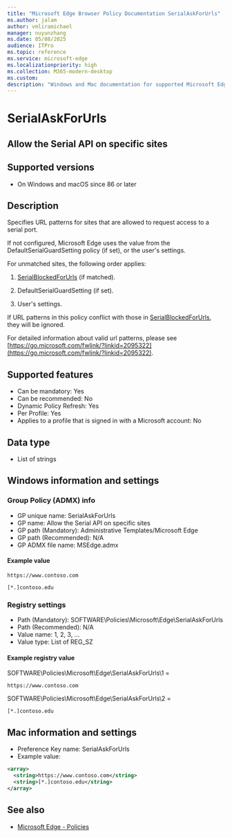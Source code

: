 ```yaml
---
title: "Microsoft Edge Browser Policy Documentation SerialAskForUrls"
ms.author: jalam
author: vmliramichael
manager: nuyunzhang
ms.date: 05/08/2025
audience: ITPro
ms.topic: reference
ms.service: microsoft-edge
ms.localizationpriority: high
ms.collection: M365-modern-desktop
ms.custom:
description: "Windows and Mac documentation for supported Microsoft Edge Browser policy: Allow the Serial API on specific sites"
---
```


<!--THIS FILE IS AUTOMATICALLY GENERATED. MANUAL CHANGES WILL BE OVERWRITTEN.-->
<!--Please contact the Microsoft Edge Manageability team with any questions.-->

# SerialAskForUrls

## Allow the Serial API on specific sites


## Supported versions

- On Windows and macOS since 86 or later

## Description

Specifies URL patterns for sites that are allowed to request access to a serial port.

If not configured, Microsoft Edge uses the value from the DefaultSerialGuardSetting policy (if set), or the user's settings.

For unmatched sites, the following order applies:

1. [SerialBlockedForUrls](SerialBlockedForUrls.md) (if matched).

2. DefaultSerialGuardSetting (if set).

3. User's settings.

If URL patterns in this policy conflict with those in [SerialBlockedForUrls](SerialBlockedForUrls.md), they will be ignored.

For detailed information about valid url patterns, please see [https://go.microsoft.com/fwlink/?linkid=2095322](https://go.microsoft.com/fwlink/?linkid=2095322).

## Supported features

- Can be mandatory: Yes
- Can be recommended: No
- Dynamic Policy Refresh: Yes
- Per Profile: Yes
- Applies to a profile that is signed in with a Microsoft account: No

## Data type

- List of strings

## Windows information and settings

### Group Policy (ADMX) info

- GP unique name: SerialAskForUrls
- GP name: Allow the Serial API on specific sites
- GP path (Mandatory): Administrative Templates/Microsoft Edge
- GP path (Recommended): N/A
- GP ADMX file name: MSEdge.admx

#### Example value

```
https://www.contoso.com
```

```
[*.]contoso.edu
```

### Registry settings

- Path (Mandatory): SOFTWARE\Policies\Microsoft\Edge\SerialAskForUrls
- Path (Recommended): N/A
- Value name: 1, 2, 3, ...
- Value type: List of REG_SZ

#### Example registry value

SOFTWARE\Policies\Microsoft\Edge\SerialAskForUrls\1 =
```
https://www.contoso.com
```

SOFTWARE\Policies\Microsoft\Edge\SerialAskForUrls\2 =
```
[*.]contoso.edu
```




## Mac information and settings

- Preference Key name: SerialAskForUrls
- Example value:

```xml
<array>
  <string>https://www.contoso.com</string>
  <string>[*.]contoso.edu</string>
</array>
```

## See also
- [Microsoft Edge - Policies](../microsoft-edge-policies.md)

